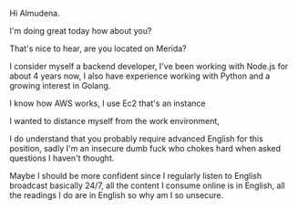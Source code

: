 Hi Almudena.

I'm doing great today how about you?

That's nice to hear, are you located on Merida?

<!-- That's nice to hear, are you located in Merida? -->

I consider myself a backend developer, I've been working with Node.js for about 4 years now, I also have experience
working with Python and a growing interest in Golang.

I know how AWS works, I use Ec2 that's an instance

I wanted to distance myself from the work environment,

I do understand that you probably require advanced English for this position, sadly I'm an insecure dumb fuck
who chokes hard when asked questions I haven't thought.

Maybe I should be more confident since I regularly listen to English broadcast basically 24/7, all the content
I consume online is in English, all the readings I do are in English so why am I so unsecure.
